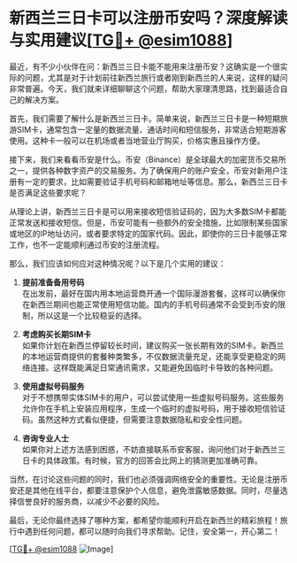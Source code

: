 # 新西兰三日卡可以注册币安吗？深度解读与实用建议[[TG💪+ @esim1088](https://t.me/s/esim1088)]

最近，有不少小伙伴在问：新西兰三日卡能不能用来注册币安？这确实是一个很实际的问题，尤其是对于计划前往新西兰旅行或者刚到新西兰的人来说，这样的疑问非常普遍。今天，我们就来详细聊聊这个问题，帮助大家理清思路，找到最适合自己的解决方案。

首先，我们需要了解什么是新西兰三日卡。简单来说，新西兰三日卡是一种短期旅游SIM卡，通常包含一定量的数据流量、通话时间和短信服务，非常适合短期游客使用。这种卡一般可以在机场或者当地营业厅购买，价格实惠且操作方便。

接下来，我们来看看币安是什么。币安（Binance）是全球最大的加密货币交易所之一，提供各种数字资产的交易服务。为了确保用户的账户安全，币安对新用户注册有一定的要求，比如需要验证手机号码和邮箱地址等信息。那么，新西兰三日卡是否满足这些要求呢？

从理论上讲，新西兰三日卡是可以用来接收短信验证码的，因为大多数SIM卡都能正常发送和接收短信。但是，币安可能有一些额外的安全措施，比如限制某些国家或地区的IP地址访问，或者要求特定的国家代码。因此，即使你的三日卡能够正常工作，也不一定能顺利通过币安的注册流程。

那么，我们应该如何应对这种情况呢？以下是几个实用的建议：

1. **提前准备备用号码**  
   在出发前，最好在国内用本地运营商开通一个国际漫游套餐，这样可以确保你在新西兰期间也能正常使用短信功能。国内的手机号码通常不会受到币安的限制，所以这是一个比较稳妥的选择。

2. **考虑购买长期SIM卡**  
   如果你计划在新西兰停留较长时间，建议购买一张长期有效的SIM卡。新西兰的本地运营商提供的套餐种类繁多，不仅数据流量充足，还能享受更稳定的网络连接。这样既能满足日常通讯需求，又能避免因临时卡导致的各种问题。

3. **使用虚拟号码服务**  
   对于不想携带实体SIM卡的用户，可以尝试使用一些虚拟号码服务。这些服务允许你在手机上安装应用程序，生成一个临时的虚拟号码，用于接收短信验证码。虽然这种方式看似便捷，但需要注意数据隐私和安全性问题。

4. **咨询专业人士**  
   如果你对上述方法感到困惑，不妨直接联系币安客服，询问他们对于新西兰三日卡的具体政策。有时候，官方的回答会比网上的猜测更加准确可靠。

当然，在讨论这些问题的同时，我们也必须强调网络安全的重要性。无论是注册币安还是其他在线平台，都要注意保护个人信息，避免泄露敏感数据。同时，尽量选择信誉良好的服务商，以减少不必要的风险。

最后，无论你最终选择了哪种方案，都希望你能顺利开启在新西兰的精彩旅程！旅行中遇到任何问题，都可以随时向我们寻求帮助。记住，安全第一，开心第二！

[[TG💪+ @esim1088](https://t.me/s/esim1088) ![Image](https://i.postimg.cc/4NQfJmqS/Snipaste-2025-05-13-00-14-12.png)]